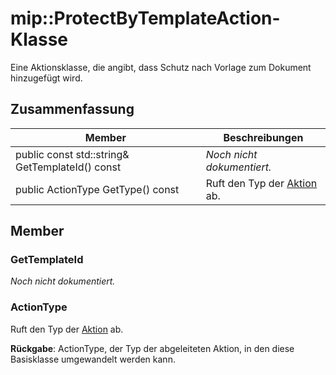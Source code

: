 # <a name="class-mipprotectbytemplateaction"></a>mip::ProtectByTemplateAction-Klasse 
Eine Aktionsklasse, die angibt, dass Schutz nach Vorlage zum Dokument hinzugefügt wird.
  
## <a name="summary"></a>Zusammenfassung
 Member                        | Beschreibungen                                
--------------------------------|---------------------------------------------
 public const std::string& GetTemplateId() const  | _Noch nicht dokumentiert._
 public ActionType GetType() const  |  Ruft den Typ der [Aktion](class_mip_action.md) ab.
  
## <a name="members"></a>Member
  
### <a name="gettemplateid"></a>GetTemplateId
_Noch nicht dokumentiert._

  
### <a name="actiontype"></a>ActionType
Ruft den Typ der [Aktion](class_mip_action.md) ab.

  
**Rückgabe**: ActionType, der Typ der abgeleiteten Aktion, in den diese Basisklasse umgewandelt werden kann.